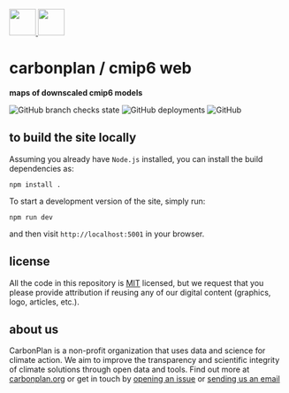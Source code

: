 <p align='left'>
  <a href='https://carbonplan.org/#gh-light-mode-only'>
    <img
      src='https://carbonplan-assets.s3.amazonaws.com/monogram/dark-small.png'
      height='48px'
    />
  </a>
  <a href='https://carbonplan.org/#gh-dark-mode-only'>
    <img
      src='https://carbonplan-assets.s3.amazonaws.com/monogram/light-small.png'
      height='48px'
    />
  </a>
</p>

# carbonplan / cmip6 web

**maps of downscaled cmip6 models**

![GitHub branch checks state](https://img.shields.io/github/checks-status/carbonplan/cmip6-web/main?style=flat-square)
![GitHub deployments](https://img.shields.io/github/deployments/carbonplan/cmip6-web/production?label=vercel&style=flat-square)
![GitHub](https://img.shields.io/github/license/carbonplan/cmip6-web?style=flat-square)

## to build the site locally

Assuming you already have `Node.js` installed, you can install the build dependencies as:

```shell
npm install .
```

To start a development version of the site, simply run:

```shell
npm run dev
```

and then visit `http://localhost:5001` in your browser.

## license

All the code in this repository is [MIT](https://choosealicense.com/licenses/mit/) licensed, but we request that you please provide attribution if reusing any of our digital content (graphics, logo, articles, etc.).

## about us

CarbonPlan is a non-profit organization that uses data and science for climate action. We aim to improve the transparency and scientific integrity of climate solutions through open data and tools. Find out more at [carbonplan.org](https://carbonplan.org/) or get in touch by [opening an issue](https://github.com/carbonplan/{repo-name}/issues/new) or [sending us an email](mailto:hello@carbonplan.org)
